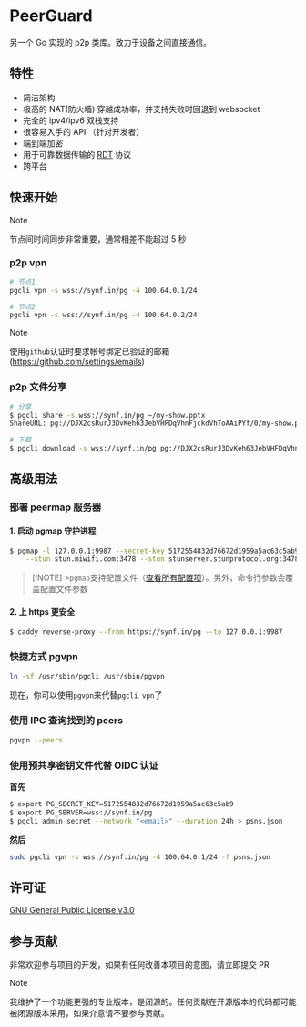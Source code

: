 # PeerGuard

另一个 Go 实现的 p2p 类库。致力于设备之间直接通信。

## 特性

- 简洁架构
- 极高的 NAT(防火墙) 穿越成功率，并支持失败时回退到 websocket
- 完全的 ipv4/ipv6 双栈支持
- 很容易入手的 API （针对开发者）
- 端到端加密
- 用于可靠数据传输的 [RDT](https://github.com/sigcn/pg/tree/main/rdt) 协议
- 跨平台

## 快速开始

> [!NOTE]
> 节点间时间同步非常重要，通常相差不能超过 5 秒

### p2p vpn

```sh
# 节点1
pgcli vpn -s wss://synf.in/pg -4 100.64.0.1/24
```

```sh
# 节点2
pgcli vpn -s wss://synf.in/pg -4 100.64.0.2/24
```

> [!NOTE]
> 使用`github`认证时要求帐号绑定已验证的邮箱 (https://github.com/settings/emails)

### p2p 文件分享

```sh
# 分享
$ pgcli share -s wss://synf.in/pg ~/my-show.pptx
ShareURL: pg://DJX2csRurJ3DvKeh63JebVHFDqVhnFjckdVhToAAiPYf/0/my-show.pptx
```

```sh
# 下载
$ pgcli download -s wss://synf.in/pg pg://DJX2csRurJ3DvKeh63JebVHFDqVhnFjckdVhToAAiPYf/0/my-show.pptx
```

## 高级用法

### 部署 peermap 服务器

#### 1. 启动 pgmap 守护进程

```sh
$ pgmap -l 127.0.0.1:9987 --secret-key 5172554832d76672d1959a5ac63c5ab9 \
    --stun stun.miwifi.com:3478 --stun stunserver.stunprotocol.org:3478
```

> [!NOTE] >`pgmap`支持配置文件（[查看所有配置项](https://github.com/sigcn/pg/blob/main/peermap/config.go#L20)）。另外，命令行参数会覆盖配置文件参数

#### 2. 上 https 更安全

```sh
$ caddy reverse-proxy --from https://synf.in/pg --to 127.0.0.1:9987
```

### 快捷方式 pgvpn

```sh
ln -sf /usr/sbin/pgcli /usr/sbin/pgvpn
```

现在，你可以使用`pgvpn`来代替`pgcli vpn`了

### 使用 IPC 查询找到的 peers

```sh
pgvpn --peers
```

### 使用预共享密钥文件代替 OIDC 认证

**首先**

```sh
$ export PG_SECRET_KEY=5172554832d76672d1959a5ac63c5ab9
$ export PG_SERVER=wss://synf.in/pg
$ pgcli admin secret --network "<email>" --duration 24h > psns.json
```

**然后**

```sh
sudo pgcli vpn -s wss://synf.in/pg -4 100.64.0.1/24 -f psns.json
```

## 许可证

[GNU General Public License v3.0](https://github.com/sigcn/pg/blob/main/LICENSE)

## 参与贡献

非常欢迎参与项目的开发，如果有任何改善本项目的意图，请立即提交 PR

> [!NOTE]
> 我维护了一个功能更强的专业版本，是闭源的。任何贡献在开源版本的代码都可能被闭源版本采用，如果介意请不要参与贡献。
